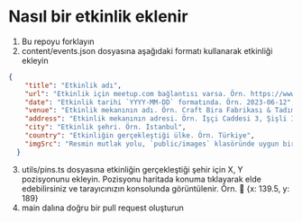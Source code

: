 # Nasıl bir etkinlik eklenir 

1. Bu repoyu forklayın
2. content/events.json dosyasına aşağıdaki formatı kullanarak etkinliği ekleyin
```json
{
    "title": "Etkinlik adı",
    "url": "Etkinlik için meetup.com bağlantısı varsa. Örn. https://www.meetup.com/yirmibir/events/vtnpvsydcjbqb/",
    "date": "Etkinlik tarihi `YYYY-MM-DD` formatında. Örn. 2023-06-12", 
    "venue": "Etkinlik mekanının adı. Örn. Craft Bira Fabrikası & Tadım Odası",
    "address": "Etkinlik mekanının adresi. Örn. İşçi Caddesi 3, Şişli İstanbul", 
    "city": "Etkinlik şehri. Örn. İstanbul",
    "country": "Etkinliğin gerçekleştiği ülke. Örn. Türkiye",
    "imgSrc": "Resmin mutlak yolu, `public/images` klasöründe uygun bir resim yoksa ekleyin. Örn. images/craft.webp"
  }

```
3. utils/pins.ts dosyasına etkinliğin gerçekleştiği şehir için X, Y pozisyonunu ekleyin. Pozisyonu haritada konuma tıklayarak elde edebilirsiniz ve tarayıcınızın konsolunda görüntülenir. Örn. 📍 {x: 139.5, y: 189}
4. main dalına doğru bir pull request oluşturun
